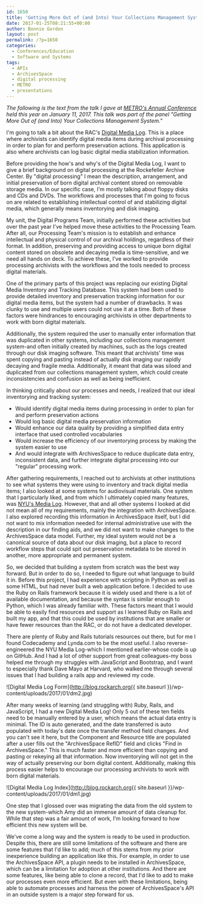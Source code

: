 ```yaml
---
id: 1650
title: 'Getting More Out of (and Into) Your Collections Management System: Digital Media Log'
date: 2017-01-25T08:21:55+00:00
author: Bonnie Gordon
layout: post
permalink: /?p=1650
categories:
  - Conferences/Education
  - Software and Systems
tags:
  - APIs
  - ArchivesSpace
  - digital processing
  - METRO
  - presentations
---
```

_The following is the text from the talk I gave at [METRO's Annual Conference](http://metro.org/events/794/) held this year on January 11, 2017. This talk was part of the panel "Getting More Out of (and Into) Your Collections Management System."_

<!--more-->

I'm going to talk a bit about the RAC's [Digital Media Log](https://github.com/RockefellerArchiveCenter/dm_log). This is a place where archivists can identify digital media items during archival processing in order to plan for and perform preservation actions. This application is also where archivists can log basic digital media stabilization information.

Before providing the how's and why's of the Digital Media Log, I want to give a brief background on digital processing at the Rockefeller Archive Center. By "digital processing" I mean the description, arrangement, and initial preservation of born digital archival content stored on removable storage media. In our specific case, I'm mostly talking about floppy disks and CDs and DVDs. The workflows and processes that I'm going to focus on are related to establishing intellectual control of and stabilizing digital media, which generally means inventorying and disk imaging.

My unit, the Digital Programs Team, initially performed these activities but over the past year I've helped move these activities to the Processing Team. After all, our Processing Team's mission is to establish and enhance intellectual and physical control of our archival holdings, regardless of their format. In addition, preserving and providing access to unique born digital content stored on obsolete and decaying media is time-sensitive, and we need all hands on deck. To achieve these, I've worked to provide processing archivists with the workflows and the tools needed to process digital materials.

One of the primary parts of this project was replacing our existing Digital Media Inventory and Tracking Database. This system had been used to provide detailed inventory and preservation tracking information for our digital media items, but the system had a number of drawbacks. It was clunky to use and multiple users could not use it at a time. Both of these factors were hindrances to encouraging archivists in other departments to work with born digital materials.

Additionally, the system required the user to manually enter information that was duplicated in other systems, including our collections management system-and often initially created by machines, such as the logs created through our disk imaging software. This meant that archivists' time was spent copying and pasting instead of actually disk imaging our rapidly decaying and fragile media. Additionally, it meant that data was siloed and duplicated from our collections management system, which could create inconsistencies and confusion as well as being inefficient.

In thinking critically about our processes and needs, I realized that our ideal inventorying and tracking system:

* Would identify digital media items during processing in order to plan for and perform preservation actions
* Would log basic digital media preservation information
* Would enhance our data quality by providing a simplified data entry interface that used controlled vocabularies
* Would increase the efficiency of our inventorying process by making the system easier to use
* And would integrate with ArchivesSpace to reduce duplicate data entry, inconsistent data, and further integrate digital processing into our "regular" processing work.

After gathering requirements, I reached out to archivists at other institutions to see what systems they were using to inventory and track digital media items; I also looked at some systems for audiovisual materials. One system that I particularly liked, and from which I ultimately copied many features, was [NYU's Media Log](https://github.com/NYULibraries/medialog). However, that and all other systems I looked at did not mean all of my requirements, mainly the integration with ArchivesSpace. I also explored recording this information in ArchivesSpace itself, but I did not want to mix information needed for internal administrative use with the description in our finding aids, and we did not want to make changes to the ArchivesSpace data model. Further, my ideal system would not be a canonical source of data about our disk imaging, but a place to record workflow steps that could spit out preservation metadata to be stored in another, more appropriate and permanent system.

So, we decided that building a system from scratch was the best way forward. But in order to do so, I needed to figure out what language to build it in. Before this project, I had experience with scripting in Python as well as some HTML, but had never built a web application before. I decided to use the Ruby on Rails framework because it is widely used and there is a lot of available documentation, and because the syntax is similar enough to Python, which I was already familiar with. These factors meant that I would be able to easily find resources and support as I learned Ruby on Rails and built my app, and that this could be used by institutions that are smaller or have fewer resources than the RAC, or do not have a dedicated developer.

There are plenty of Ruby and Rails tutorials resources out there, but for me I found Codecademy and Lynda.com to be the most useful. I also reverse-engineered the NYU Media Log-which I mentioned earlier-whose code is up on GitHub. And I had a lot of other support from great colleagues-my boss helped me through my struggles with JavaScript and Bootstrap, and I want to especially thank Dave Mayo at Harvard, who walked me through several issues that I had building a rails app and reviewed my code.

![Digital Media Log Form](http://blog.rockarch.org{{ site.baseurl }}/wp-content/uploads/2017/01/dm2.jpg)

After many weeks of learning (and struggling with) Ruby, Rails, and JavaScript, I had a new Digital Media Log! Only 5 out of these ten fields need to be manually entered by a user, which means the actual data entry is minimal. The ID is auto generated, and the date transferred is auto populated with today's date once the transfer method field changes. And you can't see it here, but the Component and Resource title are populated after a user fills out the "ArchivesSpace RefID" field and clicks "Find in ArchivesSpace." This is much faster and more efficient than copying and pasting or rekeying all that information. Now inventorying will not get in the way of actually preserving our born digital content. Additionally, making this process easier helps to encourage our processing archivists to work with born digital materials.

![Digital Media Log Index](http://blog.rockarch.org{{ site.baseurl }}/wp-content/uploads/2017/01/dm1.jpg)

One step that I glossed over was migrating the data from the old system to the new system-which Amy did an immense amount of data cleanup for. While that step was a fair amount of work, I'm looking forward to how efficient this new system will be.

We've come a long way and the system is ready to be used in production. Despite this, there are still some limitations of the software and there are some features that I'd like to add; much of this stems from my prior inexperience building an application like this. For example, in order to use the ArchivesSpace API, a plugin needs to be installed in ArchivesSpace, which can be a limitation for adoption at other institutions. And there are some features, like being able to clone a record, that I'd like to add to make our processes even more efficient. But even with these limitations, being able to automate processes and harness the power of ArchivesSpace's API in an outside system is a major step forward for us.

